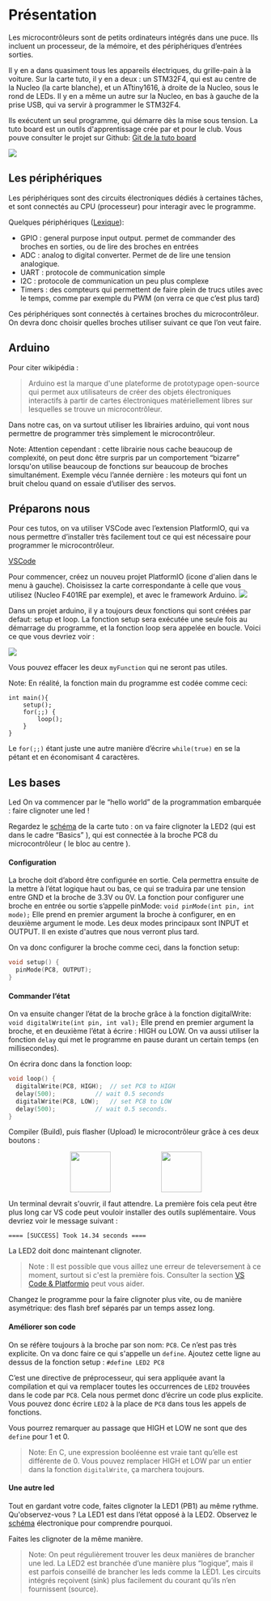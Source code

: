 # Présentation


Les microcontrôleurs  sont de petits ordinateurs intégrés dans une puce. Ils incluent un processeur, de la mémoire, et des périphériques d’entrées sorties.

Il y en a dans quasiment tous les appareils électriques, du grille-pain à la voiture.
Sur la carte tuto, il y en a deux : un STM32F4, qui est au centre de la Nucleo (la carte blanche), et un ATtiny1616, à droite de la Nucleo, sous le rond de LEDs.
Il y en a même un autre sur la Nucleo, en bas à gauche de la prise USB, qui va servir à programmer le STM32F4.

Ils exécutent un seul programme, qui démarre dès la mise sous tension.
La tuto board est un outils d'apprentissage crée par et pour le club. Vous pouve consulter le projet sur Github: [Git de la tuto board](https://github.com/Fabien-B/tutosBoardRoboticClub/)

![](../images/tuto_board.jpg)

## Les périphériques
Les périphériques sont des circuits électroniques dédiés à certaines tâches, et sont connectés au CPU (processeur) pour interagir avec le programme.

Quelques périphériques ([Lexique](../introductions/lexique.md)): 
+ GPIO : general purpose input output. permet de commander des broches en sorties, ou de lire des broches en entrées
+ ADC : analog to digital converter. Permet de de lire une tension analogique.
+ UART : protocole de communication simple
+ I2C : protocole de communication un peu plus complexe
+ Timers : des compteurs qui permettent de faire plein de trucs utiles avec le temps, comme par exemple du PWM (on verra ce que c’est plus tard)

Ces périphériques sont connectés à certaines broches du microcontrôleur. On devra donc choisir quelles broches utiliser suivant ce que l’on veut faire. 

## Arduino
Pour citer wikipédia :
> Arduino est la marque d'une plateforme de prototypage open-source qui permet aux utilisateurs de créer des objets électroniques interactifs à partir de cartes électroniques matériellement libres sur lesquelles se trouve un microcontrôleur.

Dans notre cas, on va surtout utiliser les librairies arduino, qui vont nous permettre de programmer très simplement le microcontrôleur. 

Note:
Attention cependant : cette librairie nous cache beaucoup de complexité, on peut donc être surpris par un comportement “bizarre” lorsqu'on utilise beaucoup de fonctions sur beaucoup de broches simultanément.
Exemple vécu l’année dernière : les moteurs qui font un bruit chelou quand on essaie d’utiliser des servos.

## Préparons nous
Pour ces tutos, on va utiliser VSCode avec l’extension PlatformIO, qui va nous permettre d’installer très facilement tout ce qui est nécessaire pour programmer le microcontrôleur.

[VSCode](../bases/info/vscode.md)


Pour commencer, créez un nouveu projet PlatformIO (icone d'alien dans le menu à gauche). Choisissez la carte correspondante à celle que vous utilisez (Nucleo F401RE par exemple), et avec le framework Arduino.
![](../images/platformio_project.png)

Dans un projet arduino, il y a toujours deux fonctions qui sont créées par defaut: setup et loop.
La fonction setup sera exécutée une seule fois au démarrage du programme, et la fonction loop sera appelée en boucle. Voici ce que vous devriez voir :

<img src="../images/vs_code_project.png">

Vous pouvez effacer les deux `myFunction` qui ne seront pas utiles.

Note:
En réalité, la fonction main du programme est codée comme ceci:

```
int main(){
    setup();
    for(;;) {
        loop();
    }
}
```

Le `for(;;)` étant juste une autre manière d’écrire `while(true)` en se la pétant et en économisant 4 caractères.




## Les bases
Led
On va commencer par le “hello world” de la programmation embarquée : faire clignoter une led !

Regardez le [schéma](../datasheets/tuto_board_schematics.pdf) de la carte tuto : on va faire clignoter la LED2 (qui est dans le cadre “Basics” ), qui est connectée à la broche PC8 du microcontrôleur ( le bloc au centre ).

#### Configuration

La broche doit d’abord être configurée en sortie. Cela permettra ensuite de la mettre à l’état logique haut ou bas, ce qui se traduira par une tension entre GND et la broche de 3.3V ou 0V.
La fonction pour configurer une broche en entrée ou sortie s’appelle pinMode: `void pinMode(int pin, int mode);`
Elle prend en premier argument la broche à configurer, en en deuxième argument le mode. Les deux modes principaux sont INPUT et OUTPUT. Il en existe d'autres que nous verront plus tard.

On va donc configurer la broche comme ceci, dans la fonction setup:
```cpp
void setup() {
  pinMode(PC8, OUTPUT);
}
```

#### Commander l’état

On va ensuite changer l’état de la broche grâce à la fonction digitalWrite: `void digitalWrite(int pin, int val);`
Elle prend en premier argument la broche, et en deuxième l’état à écrire : HIGH ou LOW.
On va aussi utiliser la fonction `delay` qui met le programme en pause durant un certain temps (en millisecondes).

On écrira donc dans la fonction loop:

```cpp
void loop() {
  digitalWrite(PC8, HIGH);	// set PC8 to HIGH
  delay(500);			// wait 0.5 seconds
  digitalWrite(PC8, LOW);	// set PC8 to LOW
  delay(500);			// wait 0.5 seconds.
}
```
Compiler (Build), puis flasher (Upload) le microcontrôleur grâce à ces deux boutons :


<div style="display: flex; justify-content: center; gap: 100px;">
  <img src="../images/pio_build.png" style="width: auto; height: 80px;">
  <img src="../images/pio_upload.png" style="width: auto; height: 80px;">
</div>


Un terminal devrait s'ouvrir, il faut attendre. La première fois cela peut être plus long car VS code peut vouloir installer des outils suplémentaire. Vous devriez voir le message suivant :

```==== [SUCCESS] Took 14.34 seconds ====```

La LED2 doit donc maintenant clignoter.

> Note : Il est possible que vous aillez une erreur de televersement à ce moment, surtout si c'est la première fois. Consulter la section [VS Code & Platformio](../bases/info/vscode.md) peut vous aider.


Changez le programme pour la faire clignoter plus vite, ou de manière asymétrique: des flash bref séparés par un temps assez long.

#### Améliorer son code

On se réfère toujours à la broche par son nom: `PC8`. Ce n’est pas très explicite. On va donc faire ce qui s'appelle un `define`.
Ajoutez cette ligne au dessus de la fonction setup : `#define LED2 PC8`

C’est une directive de préprocesseur, qui sera appliquée avant la compilation et qui va remplacer toutes les occurrences de `LED2` trouvées dans le code par `PC8`.
Cela nous permet donc d’écrire un code plus explicite. Vous pouvez donc écrire `LED2` à la place de `PC8` dans tous les appels de fonctions.

Vous pourrez remarquer au passage que HIGH et LOW ne sont que des `define` pour 1 et 0.

> Note:
En C, une expression booléenne est vraie tant qu’elle est différente de 0.
Vous pouvez remplacer HIGH et LOW par un entier dans la fonction `digitalWrite`, ça marchera toujours.

#### Une autre led

Tout en gardant votre code, faites clignoter la LED1  (PB1) au même rythme.
Qu'observez-vous ?
La LED1 est dans l’état opposé à la LED2. Observez le [schéma](../datasheets/tuto_board_schematics.pdf) électronique pour comprendre pourquoi.



Faites les clignoter de la même manière.

> Note:
On peut régulièrement trouver les deux manières de brancher une led.
La LED2 est branchée d’une manière plus “logique”, mais il est parfois conseillé de brancher les leds comme la LED1. Les circuits intégrés reçoivent (sink) plus facilement du courant qu’ils n’en fournissent (source).


